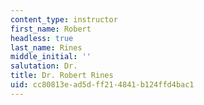```yaml
---
content_type: instructor
first_name: Robert
headless: true
last_name: Rines
middle_initial: ''
salutation: Dr.
title: Dr. Robert Rines
uid: cc80813e-ad5d-ff21-4841-b124ffd4bac1
---
```

